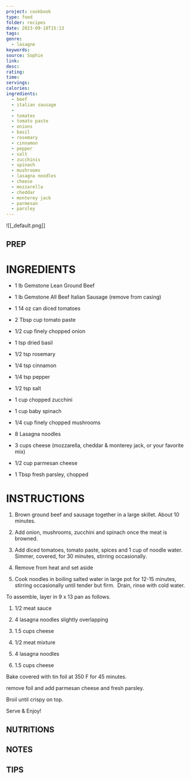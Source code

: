 ```yaml
---
project: cookbook
type: food
folder: recipes
date: 2023-09-18T15:13
tags: 
genre:
  - lasagne
keywords: 
source: Sophie
link: 
desc: 
rating: 
time: 
servings: 
calories: 
ingredients:
  - beef
  - italian sausage
  -  
  - tomates
  - tomato paste
  - onions
  - basil
  - rosemary
  - cinnamon
  - pepper
  - salt
  - zucchinis
  - spinach
  - mushrooms
  - lasagna noodles
  - cheese
  - mozzarella
  - cheddar
  - monterey jack
  - parmesan
  - parsley
---
```


![[_default.png]]

## PREP


# INGREDIENTS

- 1 lb Gemstone Lean Ground Beef 
    
- 1 lb Gemstone All Beef Italian Sausage (remove from casing) 
    
- 1 14 oz can diced tomatoes 
    
- 2 Tbsp cup tomato paste
    
- 1/2 cup finely chopped onion
    
- 1 tsp dried basil
    
- 1/2 tsp rosemary
    
- 1/4 tsp cinnamon
    
- 1/4 tsp pepper
    
- 1/2 tsp salt
    
- 1 cup chopped zucchini
    
- 1 cup baby spinach
    
- 1/4 cup finely chopped mushrooms 
    
- 8 Lasagna noodles
    
- 3 cups cheese (mozzarella, cheddar & monterey jack, or your favorite mix) 
    
- 1/2 cup parmesan cheese
    
- 1 Tbsp fresh parsley, chopped



# INSTRUCTIONS

1. Brown ground beef and sausage together in a large skillet. About 10 minutes.
    
2. Add onion, mushrooms, zucchini and spinach once the meat is browned.
    
3. Add diced tomatoes, tomato paste, spices and 1 cup of noodle water. Simmer, covered, for 30 minutes, stirring occasionally.
    
4. Remove from heat and set aside
    
5. Cook noodles in boiling salted water in large pot for 12-15 minutes, stirring occasionally until tender but firm.  Drain, rinse with cold water.
    

To assemble, layer in 9 x 13 pan as follows.

1. 1/2 meat sauce
    
2. 4 lasagna noodles slightly overlapping
    
3. 1.5 cups cheese
    
4. 1/2 meat mixture
    
5. 4 lasagna noodles
    
6. 1.5 cups cheese


Bake covered with tin foil at 350 F for 45 minutes.  

remove foil and add parmesan cheese and fresh parsley.

Broil until crispy on top.   

Serve & Enjoy!


## NUTRITIONS



## NOTES



## TIPS



